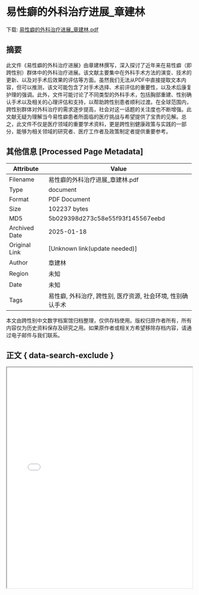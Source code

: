 # 易性癖的外科治疗进展_章建林

<!-- tcd_download_link -->
下载: [易性癖的外科治疗进展_章建林.pdf](易性癖的外科治疗进展_章建林.pdf)
<!-- tcd_download_link_end -->

## 摘要

<!-- tcd_abstract -->
此文件《易性癖的外科治疗进展》由章建林撰写，深入探讨了近年来在易性癖（即跨性别）群体中的外科治疗进展。该文献主要集中在外科手术方法的演变、技术的更新、以及对手术后效果的评估等方面。虽然我们无法从PDF中直接提取文本内容，但可以推测，该文可能包含了对手术选择、术前评估的重要性，以及术后康复护理的强调。此外，文件可能讨论了不同类型的外科手术，包括胸部重建、性别确认手术以及相关的心理评估和支持，以帮助跨性别患者顺利过渡。在全球范围内，跨性别群体对外科治疗的需求逐步提高，社会对这一话题的关注度也不断增强。此文献无疑为理解当今易性癖患者所面临的医疗挑战与希望提供了宝贵的见解。总之，此文件不仅是医疗领域的重要学术资料，更是跨性别健康政策与实践的一部分，能够为相关领域的研究者、医疗工作者及政策制定者提供重要参考。

<!-- tcd_abstract_end -->

## 其他信息 [Processed Page Metadata]

| Attribute       | Value                                  |
|-----------------|----------------------------------------|
| Filename        | 易性癖的外科治疗进展_章建林.pdf                             |
| Type            | document                                 |
| Format          | PDF Document                               |
| Size            | 102237 bytes                           |
| MD5             | 5b029398d273c58e55f93f145567eebd                                  |
| Archived Date   | 2025-01-18                             |
| Original Link   | [Unknown link(update needed)]                         |
| Author          | 章建林                               |
| Region          | 未知                               |
| Date            | 未知                                 |
| Tags            | 易性癖, 外科治疗, 跨性别, 医疗资源, 社会环境, 性别确认手术                                 |

本文由跨性别中文数字档案馆归档整理，仅供存档使用。版权归原作者所有，所有内容仅为历史资料保存及研究之用。如果原作者或相关方希望移除存档内容，请通过电子邮件与我们联系。

## 正文 { data-search-exclude }

<!-- tcd_main_text -->
<iframe src="../易性癖的外科治疗进展_章建林.pdf" width="100%" height="600px">
    <p>无法显示PDF，请下载查看。</p>
</iframe>
<!-- tcd_main_text_end -->

